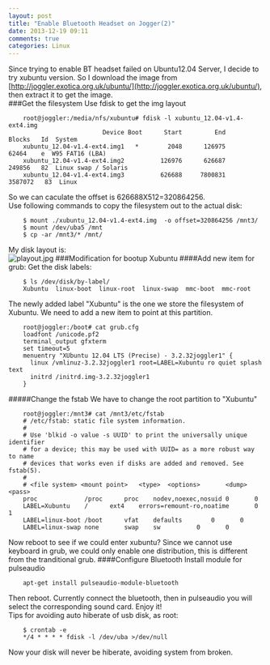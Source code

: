 ```yaml
---
layout: post
title: "Enable Bluetooth Headset on Jogger(2)"
date: 2013-12-19 09:11
comments: true
categories: Linux
---
```

Since trying to enable BT headset failed on Ubuntu12.04 Server, I decide to try xubuntu version. So I download the image from [http://joggler.exotica.org.uk/ubuntu/](http://joggler.exotica.org.uk/ubuntu/), then extract it to get the image.     
###Get the filesystem
Use fdisk to get the img layout

```
	root@joggler:/media/nfs/xubuntu# fdisk -l xubuntu_12.04-v1.4-ext4.img 
	                      Device Boot      Start         End      Blocks   Id  System
	xubuntu_12.04-v1.4-ext4.img1   *        2048      126975       62464    e  W95 FAT16 (LBA)
	xubuntu_12.04-v1.4-ext4.img2          126976      626687      249856   82  Linux swap / Solaris
	xubuntu_12.04-v1.4-ext4.img3          626688     7800831     3587072   83  Linux

```
So we can caculate the offset is 626688X512=320864256.     
Use following commands to copy the filesystem out to the actual disk:

```
	$ mount ./xubuntu_12.04-v1.4-ext4.img  -o offset=320864256 /mnt3/
	$ mount /dev/uba5 /mnt
	$ cp -ar /mnt3/* /mnt/

```
My disk layout is:     
![playout.jpg](/images/playout.jpg)
###Modification for bootup Xubuntu
####Add new item for grub: 
Get the disk labels:

```
	$ ls /dev/disk/by-label/
	Xubuntu  linux-boot  linux-root  linux-swap  mmc-boot  mmc-root

```
The newly added label "Xubuntu" is the one we store the filesystem of Xubuntu. We need to add a new item to point at this partition.    

```
	root@joggler:/boot# cat grub.cfg
	loadfont /unicode.pf2
	terminal_output gfxterm
	set timeout=5
	menuentry "XUbuntu 12.04 LTS (Precise) - 3.2.32joggler1" {
	  linux /vmlinuz-3.2.32joggler1 root=LABEL=Xubuntu ro quiet splash text
	  initrd /initrd.img-3.2.32joggler1
	}

```
#####Change the fstab
We have to change the root partition to "Xubuntu"

```
	root@joggler:/mnt3# cat /mnt3/etc/fstab
	# /etc/fstab: static file system information.
	#
	# Use 'blkid -o value -s UUID' to print the universally unique identifier
	# for a device; this may be used with UUID= as a more robust way to name
	# devices that works even if disks are added and removed. See fstab(5).
	#
	# <file system> <mount point>   <type>  <options>       <dump>  <pass>
	proc             /proc		proc	nodev,noexec,nosuid	0       0
	LABEL=Xubuntu	 /		ext4	errors=remount-ro,noatime		0       1
	LABEL=linux-boot /boot		vfat	defaults		0       0
	LABEL=linux-swap none		swap	sw			0       0

```
Now reboot to see if we could enter xubuntu?  Since we cannot use keyboard in grub, we could only enable one distribution, this is different from the tranditional grub. 
####Configure Bluetooth
Install module for pulseaudio

```
	apt-get install pulseaudio-module-bluetooth

```
Then reboot. Currently connect the bluetooth, then in pulseaudio you will select the corresponding sound card. Enjoy it!    
Tips for avoiding auto hiberate of usb disk, as root:

```
	$ crontab -e
	*/4 * * * * fdisk -l /dev/uba >/dev/null

```
Now your disk will never be hiberate, avoiding system from broken. 
